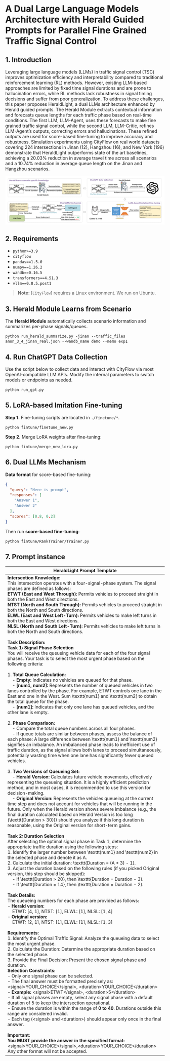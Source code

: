 # A Dual Large Language Models Architecture with Herald Guided Prompts for Parallel Fine Grained Traffic Signal Control

<a id="Introduction"></a>

## 1. Introduction

Leveraging large language models (LLMs) in traffic signal control (TSC) improves optimization efficiency and interpretability compared to traditional reinforcement learning (RL) methods. However, existing LLM-based approaches are limited by fixed time signal durations and are prone to hallucination errors, while RL methods lack robustness in signal timing decisions and suffer from poor generalization. To address these challenges, this paper proposes HeraldLight, a dual LLMs architecture enhanced by Herald guided prompts. The Herald Module extracts contextual information and forecasts queue lengths for each traffic phase based on real-time conditions. The first LLM, LLM-Agent, uses these forecasts to make fine grained traffic signal control, while the second LLM, LLM-Critic, refines LLM-Agent’s outputs, correcting errors and hallucinations. These refined outputs are used for score-based fine-tuning to improve accuracy and robustness. Simulation experiments using CityFlow on real world datasets covering 224 intersections in Jinan (12), Hangzhou (16), and New York (196) demonstrate that HeraldLight outperforms state of the art baselines, achieving a 20.03% reduction in average travel time across all scenarios and a 10.74% reduction in average queue length on the Jinan and Hangzhou scenarios.

![HeraldLight](./docs/overview.png)

<a id="requirements"></a>

## 2. Requirements

* `python>=3.9`
* `cityflow`
* `pandas==1.5.0`
* `numpy==1.26.2`
* `wandb==0.16.5`
* `transformers==4.51.3`
* `vllm==0.8.5.post1`

> **Note:** [`CityFlow`] requires a Linux environment. We run on Ubuntu.

<a id="Usage"></a>

## 3. Herald Module Learns from Scenario

The **Herald Module** automatically collects scenario information and summarizes per-phase signals/queues.

```shell
python run_herald_summarize.py -jinan --traffic_files anon_3_4_jinan_real.json --wandb_name demo --memo exp1
```

<a id="Training"></a>

## 4. Run ChatGPT Data Collection

Use the script below to collect data and interact with CityFlow via most OpenAI-compatible LLM APIs.
Modify the internal parameters to switch models or endpoints as needed.

```shell
python run_gpt.py
```

## 5. LoRA-based Imitation Fine-tuning

**Step 1.** Fine-tuning scripts are located in `./finetune/*`.

```shell
python fintune/finetune_new.py
```

**Step 2.** Merge LoRA weights after fine-tuning:

```shell
python fintune/merge_new_lora.py
```

## 6. Dual LLMs Mechanism

**Data format** for score-based fine-tuning:

```json
{
  "query": "Here is prompt",
  "responses": [
    "Answer 1",
    "Answer 2"
  ],
  "scores": [0.8, 0.2]
}
```

Then run **score-based fine-tuning**:

```shell
python fintune/RankTrainer/Trainer.py
```


## 7. Prompt instance

| HeraldLight Prompt Template|
|---|
|**Intersection Knowledge:**<br> This intersection operates with a four-signal-phase system. The signal phases are defined as follows:<br> **ETWT (East and West Through):** Permits vehicles to proceed straight in both the East and West directions.<br> **NTST (North and South Through):** Permits vehicles to proceed straight in both the North and South directions.<br> **ELWL (East and West Left-Turn):** Permits vehicles to make left turns in both the East and West directions.<br> **NLSL (North and South Left-Turn):** Permits vehicles to make left turns in both the North and South directions.<br><br> **Task Description:**<br> **Task 1: Signal Phase Selection**<br> You will receive the queueing vehicle data for each of the four signal phases. Your task is to select the most urgent phase based on the following criteria:<br><br> 1. **Total Queue Calculation:**<br> &nbsp;&nbsp;&nbsp;&nbsp;- **Empty:** Indicates no vehicles are queued for that phase.<br> &nbsp;&nbsp;&nbsp;&nbsp;- **[num1, num2]:** Represents the number of queued vehicles in two lanes controlled by the phase. For example, ETWT controls one lane in the East and one in the West. Sum \texttt{num1} and \texttt{num2} to obtain the total queue for the phase.<br> &nbsp;&nbsp;&nbsp;&nbsp;- **[num1]:** Indicates that only one lane has queued vehicles, and the other lane is empty.<br><br> 2. **Phase Comparison:**<br> &nbsp;&nbsp;&nbsp;&nbsp;- Compare the total queue numbers across all four phases.<br> &nbsp;&nbsp;&nbsp;&nbsp;- If queue totals are similar between phases, assess the balance of each phase: A large difference between \texttt{num1} and \texttt{num2} signifies an imbalance. An imbalanced phase leads to inefficient use of traffic duration, as the signal allows both lanes to proceed simultaneously, potentially wasting time when one lane has significantly fewer queued vehicles.<br><br> 3. **Two Versions of Queueing Set:**<br> &nbsp;&nbsp;&nbsp;&nbsp;- **Herald Version:** Calculates future vehicle movements, effectively representing the queueing situation. It is a highly efficient prediction method, and in most cases, it is recommended to use this version for decision-making.<br> &nbsp;&nbsp;&nbsp;&nbsp;- **Original Version:** Represents the vehicles queueing at the current time step and does not account for vehicles that will be running in the future. Only when the Herald version shows severe imbalance (e.g., the final duration calculated based on Herald Version is too long (\texttt{Duration > 30})) should you analyze if this long duration is reasonable, using the Original version for short-term gains.<br><br> **Task 2: Duration Selection**<br> After selecting the optimal signal phase in Task 1, determine the appropriate traffic duration using the following steps:<br> 1. Identify the larger number between \texttt{num1} and \texttt{num2} in the selected phase and denote it as A.<br> 2. Calculate the initial duration: \texttt{Duration = (A * 3) - 1}.<br> 3. Adjust the duration based on the following rules (if you picked Original version, this step should be skipped):<br> &nbsp;&nbsp;&nbsp;&nbsp;- If \texttt{Duration > 20}, then \texttt{Duration = Duration - 3}.<br> &nbsp;&nbsp;&nbsp;&nbsp;- If \texttt{Duration = 14}, then \texttt{Duration = Duration - 2}.<br><br> **Task Details:**<br> The queueing numbers for each phase are provided as follows:<br> - **Herald version:**<br> &nbsp;&nbsp;&nbsp;&nbsp;ETWT: [4, 1], NTST: [1], ELWL: [1], NLSL: [1, 4]<br> - **Original version:**<br> &nbsp;&nbsp;&nbsp;&nbsp;ETWT: [2, 1], NTST: [1], ELWL: [1], NLSL: [1, 3]<br><br> **Requirements:**<br> 1. Identify the Optimal Traffic Signal: Analyze the queueing data to select the most urgent phase.<br> 2. Calculate the Duration: Determine the appropriate duration based on the selected phase.<br> 3. Provide the Final Decision: Present the chosen signal phase and duration.<br> **Selection Constraints:**<br> - Only one signal phase can be selected.<br> - The final answer must be formatted precisely as: &lt;signal&gt;YOUR_CHOICE&lt;/signal&gt;, &lt;duration&gt;YOUR_CHOICE&lt;/duration&gt;<br> - **Example:** &lt;signal&gt;ETWT&lt;/signal&gt;, &lt;duration&gt;5&lt;/duration&gt;<br> - If all signal phases are empty, select any signal phase with a default duration of 5 to keep the intersection operational.<br> - Ensure the duration is within the range of **0 to 40**. Durations outside this range are considered invalid.<br> - Each tag (&lt;signal&gt; and &lt;duration&gt;) should appear only once in the final answer.<br><br> **Important:**<br> **You MUST provide the answer in the specified format:**<br> &lt;signal&gt;YOUR_CHOICE&lt;/signal&gt;,&lt;duration&gt;YOUR_CHOICE&lt;/duration&gt;<br> Any other format will not be accepted. |
